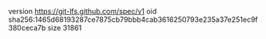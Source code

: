 version https://git-lfs.github.com/spec/v1
oid sha256:1465d68193287ce7875cb79bbb4cab3616250793e235a37e251ec9f380ceca7b
size 31861
